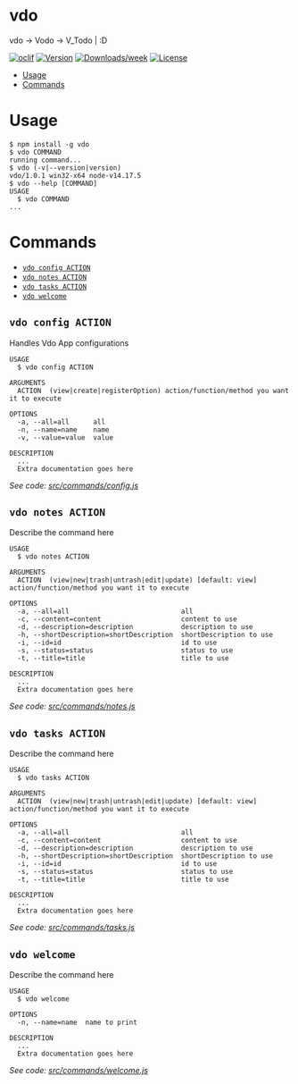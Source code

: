 vdo
===

vdo -&gt; Vodo -&gt; V_Todo | :D 

[![oclif](https://img.shields.io/badge/cli-oclif-brightgreen.svg)](https://oclif.io)
[![Version](https://img.shields.io/npm/v/vdo.svg)](https://npmjs.org/package/vdo)
[![Downloads/week](https://img.shields.io/npm/dw/vdo.svg)](https://npmjs.org/package/vdo)
[![License](https://img.shields.io/npm/l/vdo.svg)](https://github.com/V-tech-tools/vdo/blob/master/package.json)

<!-- toc -->
* [Usage](#usage)
* [Commands](#commands)
<!-- tocstop -->
# Usage
<!-- usage -->
```sh-session
$ npm install -g vdo
$ vdo COMMAND
running command...
$ vdo (-v|--version|version)
vdo/1.0.1 win32-x64 node-v14.17.5
$ vdo --help [COMMAND]
USAGE
  $ vdo COMMAND
...
```
<!-- usagestop -->
# Commands
<!-- commands -->
* [`vdo config ACTION`](#vdo-config-action)
* [`vdo notes ACTION`](#vdo-notes-action)
* [`vdo tasks ACTION`](#vdo-tasks-action)
* [`vdo welcome`](#vdo-welcome)

## `vdo config ACTION`

Handles Vdo App configurations

```
USAGE
  $ vdo config ACTION

ARGUMENTS
  ACTION  (view|create|registerOption) action/function/method you want it to execute

OPTIONS
  -a, --all=all      all
  -n, --name=name    name
  -v, --value=value  value

DESCRIPTION
  ...
  Extra documentation goes here
```

_See code: [src/commands/config.js](https://github.com/V-tech-tools/vdo/blob/v1.0.1/src/commands/config.js)_

## `vdo notes ACTION`

Describe the command here

```
USAGE
  $ vdo notes ACTION

ARGUMENTS
  ACTION  (view|new|trash|untrash|edit|update) [default: view] action/function/method you want it to execute

OPTIONS
  -a, --all=all                            all
  -c, --content=content                    content to use
  -d, --description=description            description to use
  -h, --shortDescription=shortDescription  shortDescription to use
  -i, --id=id                              id to use
  -s, --status=status                      status to use
  -t, --title=title                        title to use

DESCRIPTION
  ...
  Extra documentation goes here
```

_See code: [src/commands/notes.js](https://github.com/V-tech-tools/vdo/blob/v1.0.1/src/commands/notes.js)_

## `vdo tasks ACTION`

Describe the command here

```
USAGE
  $ vdo tasks ACTION

ARGUMENTS
  ACTION  (view|new|trash|untrash|edit|update) [default: view] action/function/method you want it to execute

OPTIONS
  -a, --all=all                            all
  -c, --content=content                    content to use
  -d, --description=description            description to use
  -h, --shortDescription=shortDescription  shortDescription to use
  -i, --id=id                              id to use
  -s, --status=status                      status to use
  -t, --title=title                        title to use

DESCRIPTION
  ...
  Extra documentation goes here
```

_See code: [src/commands/tasks.js](https://github.com/V-tech-tools/vdo/blob/v1.0.1/src/commands/tasks.js)_

## `vdo welcome`

Describe the command here

```
USAGE
  $ vdo welcome

OPTIONS
  -n, --name=name  name to print

DESCRIPTION
  ...
  Extra documentation goes here
```

_See code: [src/commands/welcome.js](https://github.com/V-tech-tools/vdo/blob/v1.0.1/src/commands/welcome.js)_
<!-- commandsstop -->
